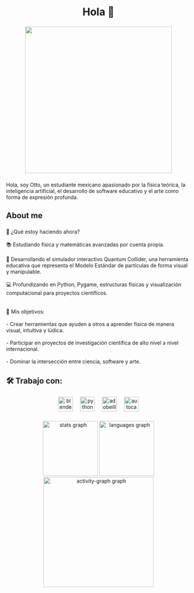 <h1 align="center">Hola 👋</h1>

###

<div align="center">
  <img height="400" src="https://private-user-images.githubusercontent.com/161900113/436228072-2a088dff-d908-435e-90e3-ea77e633c70f.png?jwt=eyJhbGciOiJIUzI1NiIsInR5cCI6IkpXVCJ9.eyJpc3MiOiJnaXRodWIuY29tIiwiYXVkIjoicmF3LmdpdGh1YnVzZXJjb250ZW50LmNvbSIsImtleSI6ImtleTUiLCJleHAiOjE3NDUzNDkwNTQsIm5iZiI6MTc0NTM0ODc1NCwicGF0aCI6Ii8xNjE5MDAxMTMvNDM2MjI4MDcyLTJhMDg4ZGZmLWQ5MDgtNDM1ZS05MGUzLWVhNzdlNjMzYzcwZi5wbmc_WC1BbXotQWxnb3JpdGhtPUFXUzQtSE1BQy1TSEEyNTYmWC1BbXotQ3JlZGVudGlhbD1BS0lBVkNPRFlMU0E1M1BRSzRaQSUyRjIwMjUwNDIyJTJGdXMtZWFzdC0xJTJGczMlMkZhd3M0X3JlcXVlc3QmWC1BbXotRGF0ZT0yMDI1MDQyMlQxOTA1NTRaJlgtQW16LUV4cGlyZXM9MzAwJlgtQW16LVNpZ25hdHVyZT05ZGI1NzVjMTVmMzBlNWQ1OGQ5NDI3MTFhMTA4MDllOTQzNTNhMWQxODhlMmRkY2YwNzY5YmM1ZTk1ZGQ3YWU4JlgtQW16LVNpZ25lZEhlYWRlcnM9aG9zdCJ9.UpPOYUrlxgiiPXujD4LTRMQtf-B-uuIHIrcI7GLmQDk"  />
</div>

###

<p align="left">Hola, soy Otto, un estudiante mexicano apasionado por la física teórica, la inteligencia artificial, el desarrollo de software educativo y el arte como forma de expresión profunda.

###

<h2 align="left">About me</h2>

###

<p align="left">🚀 ¿Qué estoy haciendo ahora?<br><br>📚 Estudiando física y matemáticas avanzadas por cuenta propia.<br><br>🧪 Desarrollando el simulador interactivo Quantum Collider, una herramienta educativa que representa el Modelo Estándar de partículas de forma visual y manipulable.<br><br>💻 Profundizando en Python, Pygame, estructuras físicas y visualización computacional para proyectos científicos.<br><br><br>🎯 Mis objetivos:<br><br>- Crear herramientas que ayuden a otros a aprender física de manera visual, intuitiva y lúdica.<br><br>- Participar en proyectos de investigación científica de alto nivel a nivel internacional.<br><br>- Dominar la intersección entre ciencia, software y arte.</p>

###

<h2 align="left">🛠️ Trabajo con:</h2>

###

<div align="center">
  <img src="https://cdn.jsdelivr.net/gh/devicons/devicon/icons/blender/blender-original.svg" height="40" alt="blender logo"  />
  <img width="12" />
  <img src="https://cdn.jsdelivr.net/gh/devicons/devicon/icons/python/python-original.svg" height="40" alt="python logo"  />
  <img width="12" />
  <img src="https://skillicons.dev/icons?i=ai" height="40" alt="adobeillustrator logo"  />
  <img width="12" />
  <img src="https://skillicons.dev/icons?i=autocad" height="40" alt="autocad logo"  />
</div>

###

<div align="center">
  <img src="https://github-readme-stats.vercel.app/api?username=Pixotto&hide_title=false&hide_rank=false&show_icons=true&include_all_commits=true&count_private=true&disable_animations=false&theme=dracula&locale=en&hide_border=false&order=1" height="150" alt="stats graph"  />
  <img src="https://github-readme-stats.vercel.app/api/top-langs?username=Pixotto&locale=en&hide_title=false&layout=compact&card_width=320&langs_count=5&theme=dracula&hide_border=false&order=2" height="150" alt="languages graph"  />
  <img src="https://github-readme-activity-graph.vercel.app/graph?username=Pixotto&radius=16&theme=react&area=true&order=5" height="300" alt="activity-graph graph"  />
</div>

###
